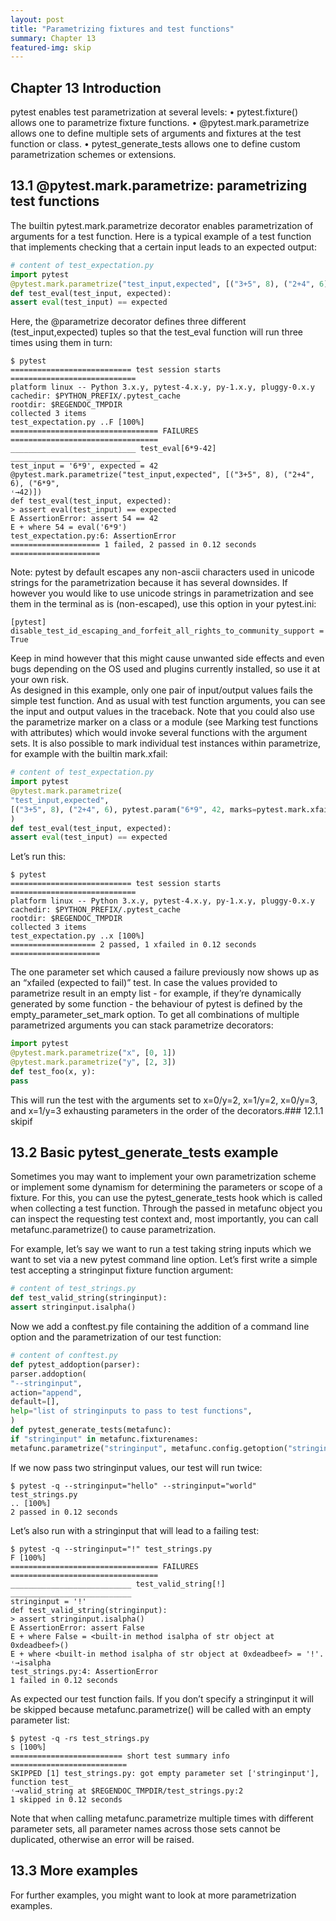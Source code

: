 ```yaml
---
layout: post
title: "Parametrizing fixtures and test functions"
summary: Chapter 13
featured-img: skip
---
```

## Chapter 13 Introduction

pytest enables test parametrization at several levels:
• pytest.fixture() allows one to parametrize fixture functions.
• @pytest.mark.parametrize allows one to define multiple sets of arguments and fixtures at the test function or
class.
• pytest_generate_tests allows one to define custom parametrization schemes or extensions.


## 13.1 @pytest.mark.parametrize: parametrizing test functions

The builtin pytest.mark.parametrize decorator enables parametrization of arguments for a test function. Here is a
typical example of a test function that implements checking that a certain input leads to an expected output:
```python
# content of test_expectation.py
import pytest
@pytest.mark.parametrize("test_input,expected", [("3+5", 8), ("2+4", 6), ("6*9", 42)])
def test_eval(test_input, expected):
assert eval(test_input) == expected
```
Here, the @parametrize decorator defines three different (test_input,expected) tuples so that the
test_eval function will run three times using them in turn:
```
$ pytest
=========================== test session starts ============================
platform linux -- Python 3.x.y, pytest-4.x.y, py-1.x.y, pluggy-0.x.y
cachedir: $PYTHON_PREFIX/.pytest_cache
rootdir: $REGENDOC_TMPDIR
collected 3 items
test_expectation.py ..F [100%]
================================= FAILURES =================================
____________________________ test_eval[6*9-42] _____________________________
test_input = '6*9', expected = 42
@pytest.mark.parametrize("test_input,expected", [("3+5", 8), ("2+4", 6), ("6*9",
˓→42)])
def test_eval(test_input, expected):
> assert eval(test_input) == expected
E AssertionError: assert 54 == 42
E + where 54 = eval('6*9')
test_expectation.py:6: AssertionError
==================== 1 failed, 2 passed in 0.12 seconds ====================
```
Note: pytest by default escapes any non-ascii characters used in unicode strings for the parametrization because it has
several downsides. If however you would like to use unicode strings in parametrization and see them in the terminal
as is (non-escaped), use this option in your pytest.ini:
```
[pytest]
disable_test_id_escaping_and_forfeit_all_rights_to_community_support = True
```
Keep in mind however that this might cause unwanted side effects and even bugs depending on the OS used and
plugins currently installed, so use it at your own risk.
<br>
As designed in this example, only one pair of input/output values fails the simple test function. And as usual with test
function arguments, you can see the input and output values in the traceback.
Note that you could also use the parametrize marker on a class or a module (see Marking test functions with attributes)
which would invoke several functions with the argument sets.
It is also possible to mark individual test instances within parametrize, for example with the builtin mark.xfail:
```python
# content of test_expectation.py
import pytest
@pytest.mark.parametrize(
"test_input,expected",
[("3+5", 8), ("2+4", 6), pytest.param("6*9", 42, marks=pytest.mark.xfail)],
)
def test_eval(test_input, expected):
assert eval(test_input) == expected
```
Let’s run this:
```
$ pytest
=========================== test session starts ============================
platform linux -- Python 3.x.y, pytest-4.x.y, py-1.x.y, pluggy-0.x.y
cachedir: $PYTHON_PREFIX/.pytest_cache
rootdir: $REGENDOC_TMPDIR
collected 3 items
test_expectation.py ..x [100%]
=================== 2 passed, 1 xfailed in 0.12 seconds ====================
```
The one parameter set which caused a failure previously now shows up as an “xfailed (expected to fail)” test.
In case the values provided to parametrize result in an empty list - for example, if they’re dynamically generated
by some function - the behaviour of pytest is defined by the empty_parameter_set_mark option.
To get all combinations of multiple parametrized arguments you can stack parametrize decorators:
```python
import pytest
@pytest.mark.parametrize("x", [0, 1])
@pytest.mark.parametrize("y", [2, 3])
def test_foo(x, y):
pass
```
This will run the test with the arguments set to x=0/y=2, x=1/y=2, x=0/y=3, and x=1/y=3 exhausting parameters in the order of the decorators.### 12.1.1 skipif

## 13.2 Basic pytest_generate_tests example

Sometimes you may want to implement your own parametrization scheme or implement some dynamism for determining the parameters or scope of a fixture. For this, you can use the pytest_generate_tests hook which is
called when collecting a test function. Through the passed in metafunc object you can inspect the requesting test
context and, most importantly, you can call metafunc.parametrize() to cause parametrization.

For example, let’s say we want to run a test taking string inputs which we want to set via a new pytest command
line option. Let’s first write a simple test accepting a stringinput fixture function argument:
```python
# content of test_strings.py
def test_valid_string(stringinput):
assert stringinput.isalpha()
```
Now we add a conftest.py file containing the addition of a command line option and the parametrization of our
test function:
```python
# content of conftest.py
def pytest_addoption(parser):
parser.addoption(
"--stringinput",
action="append",
default=[],
help="list of stringinputs to pass to test functions",
)
def pytest_generate_tests(metafunc):
if "stringinput" in metafunc.fixturenames:
metafunc.parametrize("stringinput", metafunc.config.getoption("stringinput"))
```
If we now pass two stringinput values, our test will run twice:
```
$ pytest -q --stringinput="hello" --stringinput="world" test_strings.py
.. [100%]
2 passed in 0.12 seconds
```
Let’s also run with a stringinput that will lead to a failing test:
```
$ pytest -q --stringinput="!" test_strings.py
F [100%]
================================= FAILURES =================================
___________________________ test_valid_string[!] ___________________________
stringinput = '!'
def test_valid_string(stringinput):
> assert stringinput.isalpha()
E AssertionError: assert False
E + where False = <built-in method isalpha of str object at 0xdeadbeef>()
E + where <built-in method isalpha of str object at 0xdeadbeef> = '!'.
˓→isalpha
test_strings.py:4: AssertionError
1 failed in 0.12 seconds
```
As expected our test function fails.
If you don’t specify a stringinput it will be skipped because metafunc.parametrize() will be called with an
empty parameter list:
```
$ pytest -q -rs test_strings.py
s [100%]
========================= short test summary info ==========================
SKIPPED [1] test_strings.py: got empty parameter set ['stringinput'], function test_
˓→valid_string at $REGENDOC_TMPDIR/test_strings.py:2
1 skipped in 0.12 seconds
```
Note that when calling metafunc.parametrize multiple times with different parameter sets, all parameter names
across those sets cannot be duplicated, otherwise an error will be raised.
## 13.3 More examples
For further examples, you might want to look at more parametrization examples.
